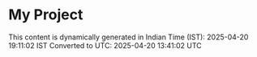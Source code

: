 # My Project

This content is dynamically generated in Indian Time (IST): 2025-04-20 19:11:02 IST
Converted to UTC: 2025-04-20 13:41:02 UTC

